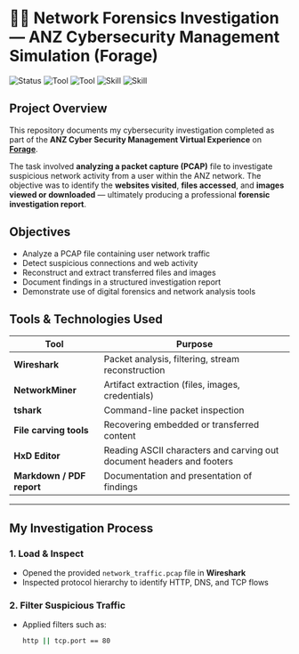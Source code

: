 # 🕵️‍♂️ Network Forensics Investigation — ANZ Cybersecurity Management Simulation (Forage)

![Status](https://img.shields.io/badge/status-completed-success)
![Tool](https://img.shields.io/badge/tool-Wireshark-blue)
![Tool](https://img.shields.io/badge/tool-NetworkMiner-green)
![Skill](https://img.shields.io/badge/skill-Network_Forensics-orange)
![Skill](https://img.shields.io/badge/skill-Incident_Response-red)



## Project Overview

This repository documents my cybersecurity investigation completed as part of the **ANZ Cyber Security Management Virtual Experience** on **[Forage](https://www.theforage.com/)**.

The task involved **analyzing a packet capture (PCAP)** file to investigate suspicious network activity from a user within the ANZ network. The objective was to identify the **websites visited**, **files accessed**, and **images viewed or downloaded** — ultimately producing a professional **forensic investigation report**.



## Objectives

- Analyze a PCAP file containing user network traffic  
- Detect suspicious connections and web activity  
- Reconstruct and extract transferred files and images  
- Document findings in a structured investigation report  
- Demonstrate use of digital forensics and network analysis tools  



## Tools & Technologies Used

| Tool | Purpose |
|------|----------|
| **Wireshark** | Packet analysis, filtering, stream reconstruction |
| **NetworkMiner** | Artifact extraction (files, images, credentials) |
| **tshark** | Command-line packet inspection |
| **File carving tools** | Recovering embedded or transferred content |
| **HxD Editor** | Reading ASCII characters and carving out document headers and footers |
| **Markdown / PDF report** | Documentation and presentation of findings |

---

## My Investigation Process

### 1. Load & Inspect
- Opened the provided `network_traffic.pcap` file in **Wireshark**  
- Inspected protocol hierarchy to identify HTTP, DNS, and TCP flows  

### 2. Filter Suspicious Traffic
- Applied filters such as:
  ```bash
  http || tcp.port == 80
